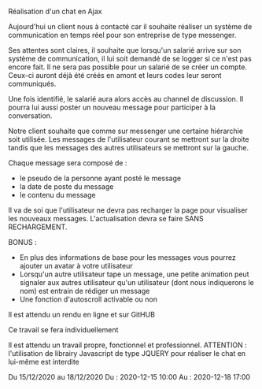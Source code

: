 Réalisation d'un chat en Ajax

Aujourd'hui un client nous à contacté car il souhaite réaliser un système de communication en temps réel pour son entreprise de type messenger.

Ses attentes sont claires, il souhaite que lorsqu'un salarié arrive sur son système de communication, il lui soit demandé de se logger si ce n'est pas encore fait. Il ne sera pas possible pour un salarié de se créer un compte. Ceux-ci auront déjà été créés en amont et leurs codes leur seront communiqués.

Une fois identifié, le salarié aura alors accès au channel de discussion. Il pourra lui aussi poster un nouveau message pour participer à la conversation.

Notre client souhaite que comme sur messenger une certaine hiérarchie soit utilisée. Les messages de l'utilisateur courant se mettront sur la droite tandis que les messages des autres utilisateurs se mettront sur la gauche.

Chaque message sera composé de :
- le pseudo de la personne ayant posté le message
- la date de poste du message
- le contenu du message

Il va de soi que l'utilisateur ne devra pas recharger la page pour visualiser les nouveaux messages. L'actualisation devra se faire SANS RECHARGEMENT.

BONUS :
- En plus des informations de base pour les messages vous pourrez ajouter un avatar à votre utilisateur
- Lorsqu'un autre utilisateur tape un message, une petite animation peut signaler aux autres utilisateur qu'un utilisateur (dont nous indiquerons le nom) est entrain de rédiger un message
- Une fonction d'autoscroll activable ou non

Il est attendu un rendu en ligne et sur GitHUB

Ce travail se fera individuellement

Il est attendu un travail propre, fonctionnel et professionnel.
ATTENTION : l'utilisation de librairy Javascript de type JQUERY pour réaliser le chat en lui-même est interdite

Du 15/12/2020 au 18/12/2020
Du : 2020-12-15 10:00
Au : 2020-12-18 17:00
